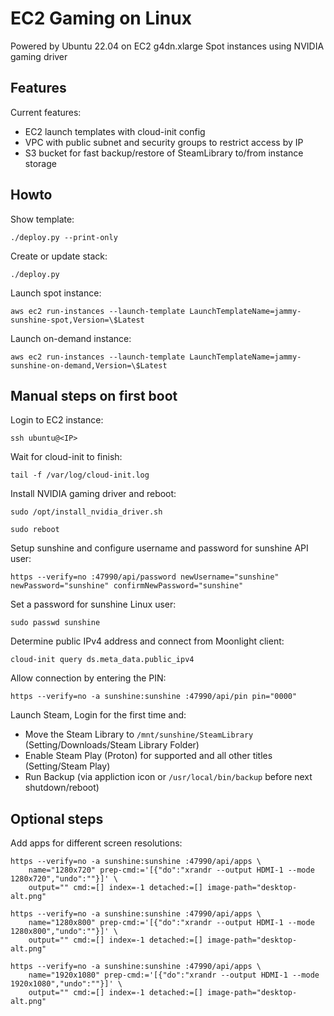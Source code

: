 # EC2 Gaming on Linux

Powered by Ubuntu 22.04 on EC2 g4dn.xlarge Spot instances using NVIDIA gaming driver

## Features

Current features:

 * EC2 launch templates with cloud-init config
 * VPC with public subnet  and security groups to restrict access by IP
 * S3 bucket for fast backup/restore of SteamLibrary to/from instance storage

## Howto

Show template:

    ./deploy.py --print-only

Create or update stack:

    ./deploy.py

Launch spot instance:

    aws ec2 run-instances --launch-template LaunchTemplateName=jammy-sunshine-spot,Version=\$Latest

Launch on-demand instance:

    aws ec2 run-instances --launch-template LaunchTemplateName=jammy-sunshine-on-demand,Version=\$Latest

## Manual steps on first boot

Login to EC2 instance:

    ssh ubuntu@<IP>

Wait for cloud-init to finish:

    tail -f /var/log/cloud-init.log

Install NVIDIA gaming driver and reboot:

    sudo /opt/install_nvidia_driver.sh

    sudo reboot

Setup sunshine and configure username and password for sunshine API user:

    https --verify=no :47990/api/password newUsername="sunshine" newPassword="sunshine" confirmNewPassword="sunshine"

Set a password for sunshine Linux user:

    sudo passwd sunshine

Determine public IPv4 address and connect from Moonlight client:

    cloud-init query ds.meta_data.public_ipv4

Allow connection by entering the PIN:

    https --verify=no -a sunshine:sunshine :47990/api/pin pin="0000"

Launch Steam, Login for the first time and:

  * Move the Steam Library to `/mnt/sunshine/SteamLibrary` (Setting/Downloads/Steam Library Folder)
  * Enable Steam Play (Proton) for supported and all other titles (Setting/Steam Play)
  * Run Backup (via appliction icon or `/usr/local/bin/backup` before next shutdown/reboot)

## Optional steps

Add apps for different screen resolutions:

    https --verify=no -a sunshine:sunshine :47990/api/apps \
        name="1280x720" prep-cmd:='[{"do":"xrandr --output HDMI-1 --mode 1280x720","undo":""}]' \
        output="" cmd:=[] index=-1 detached:=[] image-path="desktop-alt.png"

    https --verify=no -a sunshine:sunshine :47990/api/apps \
        name="1280x800" prep-cmd:='[{"do":"xrandr --output HDMI-1 --mode 1280x800","undo":""}]' \
        output="" cmd:=[] index=-1 detached:=[] image-path="desktop-alt.png"

    https --verify=no -a sunshine:sunshine :47990/api/apps \
        name="1920x1080" prep-cmd:='[{"do":"xrandr --output HDMI-1 --mode 1920x1080","undo":""}]' \
        output="" cmd:=[] index=-1 detached:=[] image-path="desktop-alt.png"
